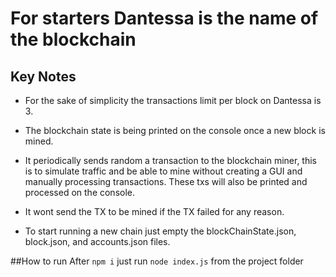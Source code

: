# For starters Dantessa is the name of the blockchain

## Key Notes
- For the sake of simplicity the transactions limit per block on Dantessa is 3.

- The blockchain state is being printed on the console once a new block is mined.

- It periodically sends random a transaction to the blockchain miner, this is to simulate traffic and be able to mine without creating a GUI and manually processing transactions. These txs will also be printed and processed on the console.

- It wont send the TX to be mined if the TX failed for any reason.

- To start running a new chain just empty the blockChainState.json, block.json, and accounts.json files.

##How to run
After ```npm i``` just run ```node index.js``` from the project folder
